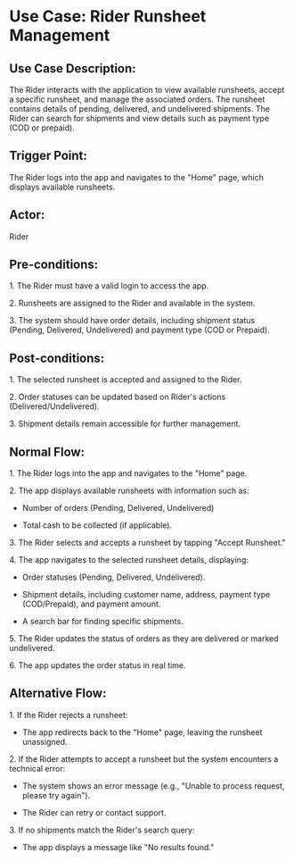 
 # **Use Case: Rider Runsheet Management**
## **Use Case Description:**
The Rider interacts with the application to view available runsheets, accept a specific runsheet, and manage the associated orders. The runsheet contains details of pending, delivered, and undelivered shipments. The Rider can search for shipments and view details such as payment type (COD or prepaid).
## **Trigger Point:**
The Rider logs into the app and navigates to the "Home" page, which displays available runsheets.
## **Actor:**
Rider
## **Pre-conditions:**
1\. The Rider must have a valid login to access the app.

2\. Runsheets are assigned to the Rider and available in the system.

3\. The system should have order details, including shipment status (Pending, Delivered, Undelivered) and payment type (COD or Prepaid).
## **Post-conditions:**
1\. The selected runsheet is accepted and assigned to the Rider.

2\. Order statuses can be updated based on Rider's actions (Delivered/Undelivered).

3\. Shipment details remain accessible for further management.
## **Normal Flow:**
1\. The Rider logs into the app and navigates to the "Home" page.

2\. The app displays available runsheets with information such as:

- Number of orders (Pending, Delivered, Undelivered)

- Total cash to be collected (if applicable).

3\. The Rider selects and accepts a runsheet by tapping "Accept Runsheet."

4\. The app navigates to the selected runsheet details, displaying:

- Order statuses (Pending, Delivered, Undelivered).

- Shipment details, including customer name, address, payment type (COD/Prepaid), and payment amount.

- A search bar for finding specific shipments.

5\. The Rider updates the status of orders as they are delivered or marked undelivered.

6\. The app updates the order status in real time.
## **Alternative Flow:**
1\. If the Rider rejects a runsheet:

- The app redirects back to the "Home" page, leaving the runsheet unassigned.

2\. If the Rider attempts to accept a runsheet but the system encounters a technical error:

- The system shows an error message (e.g., "Unable to process request, please try again").

- The Rider can retry or contact support.

3\. If no shipments match the Rider's search query:

- The app displays a message like "No results found."
